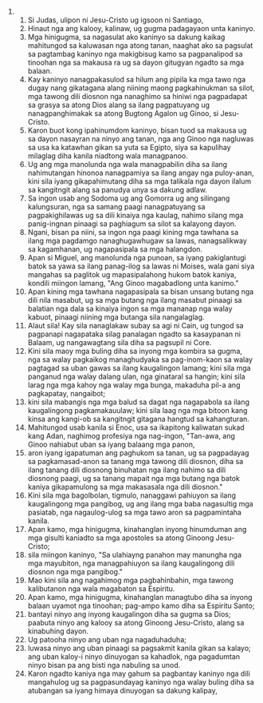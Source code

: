 <ol>
  <li>
    <ol>
      <li>Si Judas, ulipon ni Jesu-Cristo ug igsoon ni Santiago,</li>
      <li>Hinaut nga ang kalooy, kalinaw, ug gugma padagayaon unta kaninyo.</li>
      <li>Mga hinigugma, sa nagasulat ako kaninyo sa dakung kaikag mahitungod sa kaluwasan nga atong tanan, naaghat ako sa pagsulat sa pagtambag kaninyo nga makigbisug kamo sa pagpanalipod sa tinoohan nga sa makausa ra ug sa dayon gitugyan ngadto sa mga balaan.</li>
      <li>Kay kaninyo nanagpakasulod sa hilum ang pipila ka mga tawo nga dugay nang gikatagana alang niining maong pagkahinukman sa silot, mga tawong dili diosnon nga nanaghimo sa hiniwi nga pagpadapat sa grasya sa atong Dios alang sa ilang pagpatuyang ug nanagpanghimakak sa atong Bugtong Agalon ug Ginoo, si Jesu-Cristo.</li>
      <li>Karon buot kong ipahinumdom kaninyo, bisan tuod sa makausa ug sa dayon nasayran na ninyo ang tanan, nga ang Ginoo nga nagluwas sa usa ka katawhan gikan sa yuta sa Egipto, siya sa kapulihay milaglag diha kanila niadtong wala managpanoo.</li>
      <li>Ug ang mga manolunda nga wala managpabilin diha sa ilang nahimutangan hinonoa nanagpamiya sa ilang angay nga puloy-anan, kini sila iyang gikapahimutang diha sa mga talikala nga dayon ilalum sa kangitngit alang sa panudya unya sa dakung adlaw.</li>
      <li>Sa ingon usab ang Sodoma ug ang Gomorra ug ang silingang kalungsuran, nga sa samang paagi nanagpatuyang sa pagpakighilawas ug sa dili kinaiya nga kaulag, nahimo silang mga panig-ingnan pinaagi sa paghiagum sa silot sa kalayong dayon.</li>
      <li>Ngani, bisan pa niini, sa ingon nga paagi kining mga tawhana sa ilang mga pagdamgo nanaghugawhugaw sa lawas, nanagsalikway sa kagamhanan, ug nagapasipala sa mga halangdon.</li>
      <li>Apan si Miguel, ang manolunda nga punoan, sa iyang pakiglantugi batok sa yawa sa ilang panag-ilog sa lawas ni Moises, wala gani siya mangahas sa paglitok ug mapasipalahong hukom batok kaniya, kondili miingon lamang, "Ang Ginoo magabadlong unta kanimo."</li>
      <li>Apan kining mga tawhana nagapasipala sa bisan unsang butang nga dili nila masabut, ug sa mga butang nga ilang masabut pinaagi sa balatian nga dala sa kinaiya ingon sa mga mananap nga walay kabuot, pinaagi niining mga butanga sila nangalaglag.</li>
      <li>Alaut sila! Kay sila nanaglakaw subay sa agi ni Cain, ug tungod sa pagpanapi nagapataka silag panalagan ngadto sa kasaypanan ni Balaam, ug nangawagtang sila diha sa pagsupil ni Core.</li>
      <li>Kini sila maoy mga buling diha sa inyong mga kombira sa gugma, nga sa walay pagkaikog managhudyaka sa pag-inom-kaon sa walay pagtagad sa uban gawas sa ilang kaugalingon lamang; kini sila mga panganud nga walay dalang ulan, nga ginataral sa hangin; kini sila larag nga mga kahoy nga walay mga bunga, makaduha pil-a ang pagkapatay, nangaibot;</li>
      <li>kini sila mabangis nga mga balud sa dagat nga nagapabola sa ilang kaugalingong pagkamakauulaw; kini sila laag nga mga bitoon kang kinsa ang kangi-ob sa kangitngit gitagana hangtud sa kahangturan.</li>
      <li>Mahitungod usab kanila si Enoc, usa sa ikapitong kaliwatan sukad kang Adan, naghimog profesiya nga nag-ingon, "Tan-awa, ang Ginoo nahiabut uban sa iyang balaang mga panon,</li>
      <li>aron iyang igapatuman ang paghukom sa tanan, ug sa pagpadayag sa pagkamasad-anon sa tanang mga tawong dili diosnon, diha sa ilang tanang dili diosnong binuhatan nga ilang nahimo sa dili diosnong paagi, ug sa tanang mapait nga mga butang nga batok kaniya gikapamulong sa mga makasasala nga dili diosnon."</li>
      <li>Kini sila mga bagolbolan, tigmulo, nanaggawi pahiuyon sa ilang kaugalingong mga pangibog, ug ang ilang mga baba nagasultig mga pasiatab, nga nagaulog-ulog sa mga tawo aron sa pagpamintaha kanila.</li>
      <li>Apan kamo, mga hinigugma, kinahanglan inyong hinumduman ang mga gisulti kaniadto sa mga apostoles sa atong Ginoong Jesu-Cristo;</li>
      <li>sila miingon kaninyo, "Sa ulahiayng panahon may manungha nga mga mayubiton, nga managpahiuyon sa ilang kaugalingong dili diosnon nga mga pangibog."</li>
      <li>Mao kini sila ang nagahimog mga pagbahinbahin, mga tawong kalibutanon nga wala magabaton sa Espiritu.</li>
      <li>Apan kamo, mga hinigugma, kinahanglan managtubo diha sa inyong balaan uyamot nga tinoohan; pag-ampo kamo diha sa Espiritu Santo;</li>
      <li>bantayi ninyo ang inyong kaugalingon diha sa gugma sa Dios; paabuta ninyo ang kalooy sa atong Ginoong Jesu-Cristo, alang sa kinabuhing dayon.</li>
      <li>Ug patooha ninyo ang uban nga nagaduhaduha;</li>
      <li>luwasa ninyo ang uban pinaagi sa pagsakmit kanila gikan sa kalayo; ang uban kaloy-i ninyo dinuyogan sa kahadlok, nga pagadumtan ninyo bisan pa ang bisti nga nabuling sa unod.</li>
      <li>Karon ngadto kaniya nga may gahum sa pagbantay kaninyo nga dili mangahulog ug sa pagpasundayag kaninyo nga walay buling diha sa atubangan sa iyang himaya dinuyogan sa dakung kalipay,</li>
    </ol>
  </li>
</ol>